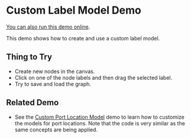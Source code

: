 <!--
 //////////////////////////////////////////////////////////////////////////////
 // @license
 // This demo file is part of yFiles for HTML 2.3.0.3.
 // Use is subject to license terms.
 //
 // Copyright (c) 2000-2020 by yWorks GmbH, Vor dem Kreuzberg 28,
 // 72070 Tuebingen, Germany. All rights reserved.
 //
 //////////////////////////////////////////////////////////////////////////////
-->
# Custom Label Model Demo

[You can also run this demo online](https://live.yworks.com/demos/input/customlabelmodel/index.html).

This demo shows how to create and use a custom label model.

## Thing to Try

- Create new nodes in the canvas.
- Click on one of the node labels and then drag the selected label.
- Try to save and load the graph.

## Related Demo

- See the [Custom Port Location Model](../customportmodel/index.html) demo to learn how to customize the models for port locations. Note that the code is very similar as the same concepts are being applied.
